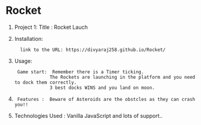 # Rocket
1. Project 1: Title : 
            Rocket Lauch

2. Installation:

         link to the URL: https://divyaraj258.github.io/Rocket/


3. Usage:

        Game start:  Remember there is a Timer ticking. 
                    The Rockets are launching in the platform and you need to dock them correctly.
                    3 best docks WINS and you land on moon.



4.      Features :  Beware of Asteroids are the obstcles as they can crash you!! 

5. Technologies Used : Vanilla JavaScript and lots of support..
